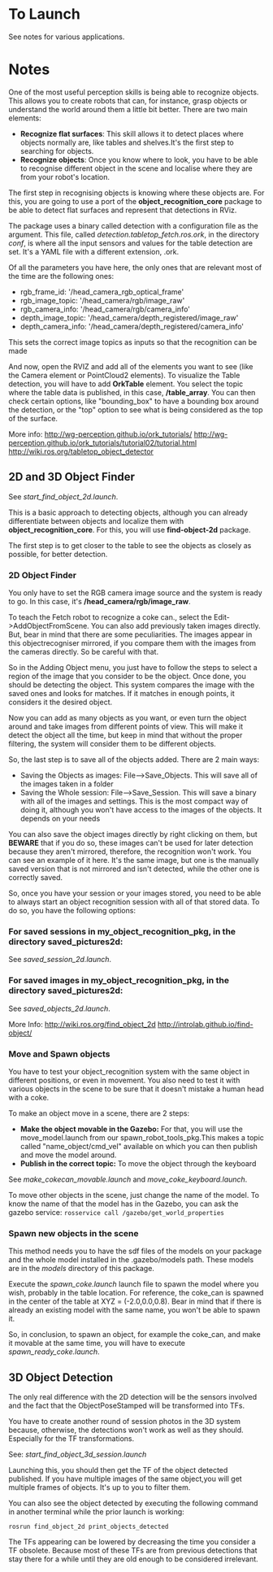 # To Launch
See notes for various applications.

# Notes

One of the most useful perception skills is being able to recognize objects. This allows you to create robots that can, for instance, grasp objects or understand the world around them a little bit better.
There are two main elements:

- **Recognize flat surfaces**: This skill allows it to detect places where objects normally are, like tables and shelves.It's the first step to searching for objects.
- **Recognize objects**: Once you know where to look, you have to be able to recognise different object in the scene and localise where they are from your robot's location.

The first step in recognising objects is knowing where these objects are. For this, you are going to use a port of the **object_recognition_core** package to be able to detect flat surfaces and represent that detections in RViz.

The package uses a binary called detection with a configuration file as the argument. This file, called _detection.tabletop_fetch.ros.ork_, in the directory _conf_, is where all the input sensors and values for the table detection are set. It's a YAML file with a different extension, .ork.

Of all the parameters you have here, the only ones that are relevant most of the time are the following ones:

- rgb_frame_id: '/head_camera_rgb_optical_frame'
- rgb_image_topic: '/head_camera/rgb/image_raw'
- rgb_camera_info: '/head_camera/rgb/camera_info'
- depth_image_topic: '/head_camera/depth_registered/image_raw'
- depth_camera_info: '/head_camera/depth_registered/camera_info'

This sets the correct image topics as inputs so that the recognition can be made

And now, open the RVIZ and add all of the elements you want to see (like the Camera element or PointCloud2 elements). To visualize the Table detection, you will have to add **OrkTable** element. You select the topic where the table data is published, in this case, **/table_array**. You can then check certain options, like "bounding_box" to have a bounding box around the detection, or the "top" option to see what is being considered as the top of the surface.

More info:
http://wg-perception.github.io/ork_tutorials/
http://wg-perception.github.io/ork_tutorials/tutorial02/tutorial.html
http://wiki.ros.org/tabletop_object_detector

## 2D and 3D Object Finder

See _start_find_object_2d.launch_.

This is a basic approach to detecting objects, although you can already differentiate between objects and localize them with **object_recognition_core**. For this, you will use **find-object-2d** package.

The first step is to get closer to the table to see the objects as closely as possible, for better detection.

### 2D Object Finder

You only have to set the RGB camera image source and the system is ready to go. In this case, it's **/head_camera/rgb/image_raw**.

To teach the Fetch robot to recognize a coke can., select the Edit->AddObjectFromScene. You can also add previously taken images directly. But, bear in mind that there are some peculiarities. The images appear in this objectrecogniser mirrored, if you compare them with the images from the cameras directly. So be careful with that.

So in the Adding Object menu, you just have to follow the steps to select a region of the image that you consider to be the object. Once done, you should be detecting the object. This system compares the image with the saved ones and looks for matches. If it matches in enough points, it considers it the desired object.

Now you can add as many objects as you want, or even turn the object around and take images from different points of view. This will make it detect the object all the time, but keep in mind that without the proper filtering, the system will consider them to be different objects.

So, the last step is to save all of the objects added. There are 2 main ways:

- Saving the Objects as images: File-->Save_Objects. This will save all of the images taken in a folder
- Saving the Whole session: File-->Save_Session. This will save a binary with all of the images and settings. This is the most compact way of doing it, although you won't have access to the images of the objects. It depends on your needs

You can also save the object images directly by right clicking on them, but **BEWARE** that if you do so, these images can't be used for later detection because they aren't mirrored, therefore, the recognition won't work. You can see an example of it here. It's the same image, but one is the manually saved version that is not mirrored and isn't detected, while the other one is correctly saved.

So, once you have your session or your images stored, you need to be able to always start an object recognition session with all of that stored data. To do so, you have the following options:

### For saved sessions in my_object_recognition_pkg, in the directory saved_pictures2d:

See _saved_session_2d.launch_.

### For saved images in my_object_recognition_pkg, in the directory saved_pictures2d:

See _saved_objects_2d.launch_.

More Info:
http://wiki.ros.org/find_object_2d
http://introlab.github.io/find-object/

### Move and Spawn objects

You have to test your object_recognition system with the same object in different positions, or even in movement.
You also need to test it with various objects in the scene to be sure that it doesn't mistake a human head with a coke.

To make an object move in a scene, there are 2 steps:

- **Make the object movable in the Gazebo:** For that, you will use the move_model.launch from our spawn_robot_tools_pkg.This makes a topic called "name_object/cmd_vel" available on which you can then publish and move the model around.
- **Publish in the correct topic:** To move the object through the keyboard

See _make_cokecan_movable.launch_ and _move_coke_keyboard.launch_.

To move other objects in the scene, just change the name of the model.
To know the name of that the model has in the Gazebo, you can ask the gazebo service:
`rosservice call /gazebo/get_world_properties`

### Spawn new objects in the scene

This method needs you to have the sdf files of the models on your package and the whole model installed in the .gazebo/models path. These models are in the _models_ directory of this package.

Execute the _spawn_coke.launch_ launch file to spawn the model where you wish, probably in the table location.
For reference, the coke_can is spawned in the center of the table at XYZ = (-2.0,0.0,0.8).
Bear in mind that if there is already an existing model with the same name, you won't be able to spawn it.

So, in conclusion, to spawn an object, for example the coke_can, and make it movable at the same time, you will have to execute _spawn_ready_coke.launch_.

## 3D Object Detection

The only real difference with the 2D detection will be the sensors involved and the fact that the ObjectPoseStamped will be transformed into TFs.

You have to create another round of session photos in the 3D system because, otherwise, the detections won't work as well as they should. Especially for the TF transformations.

See: *start_find_object_3d_session.launch*

Launching this, you should then get the TF of the object detected published. If you have multiple images of the same object,you will get multiple frames of objects. It's up to you to filter them.

You can also see the object detected by executing the following command in another terminal while the prior launch is working:

`rosrun find_object_2d print_objects_detected`

The TFs appearing can be lowered by decreasing the time you consider a TF obsolete. Because most of these TFs are from previous detections that stay there for a while until they are old enough to be considered irrelevant.